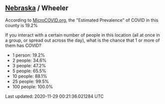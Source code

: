 
## [Nebraska](/united-states/nebraska) / Wheeler

According to [MicroCOVID.org](http://microcovid.org),
the "Estimated Prevalence" of COVID in this county is 19.2%

If you interact with a certain number of people in this location
(all at once in a group, or spread out across the day), what is the chance that
1 or more of them has COVID?

- 1 person: 19.2%
- 2 people: 34.6%
- 3 people: 47.2%
- 5 people: 65.5%
- 10 people: 88.1%
- 25 people: 99.5%
- 100 people: 100.0%

Last updated: 2020-11-29 00:21:36.021284 UTC
